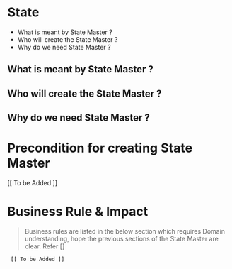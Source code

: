 # State

* What is meant by State Master ?	
* Who will create the State Master ?	
* Why do we need State Master ? 


## What is meant by State Master ?	
## Who will create the State Master ?	
## Why do we need State Master ? 





# Precondition for creating State Master 



   [[ To be Added ]]






# Business Rule & Impact 

> Business rules are listed in the below section which requires Domain understanding, hope the previous sections of the State Master are clear. Refer [] 



     [[ To be Added ]]











